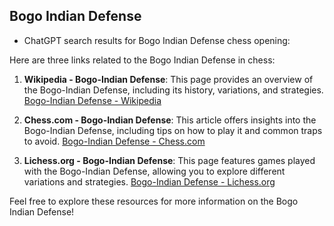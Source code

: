 ## Bogo Indian Defense

 + ChatGPT search results for Bogo Indian Defense chess opening:

Here are three links related to the Bogo Indian Defense in chess:

1. **Wikipedia - Bogo-Indian Defense**: This page provides an overview of the Bogo-Indian Defense, including its history, variations, and strategies.
   [Bogo-Indian Defense - Wikipedia](https://en.wikipedia.org/wiki/Bogo-Indian_Defense)

2. **Chess.com - Bogo-Indian Defense**: This article offers insights into the Bogo-Indian Defense, including tips on how to play it and common traps to avoid.
   [Bogo-Indian Defense - Chess.com](https://www.chess.com/openings/Bogo-Indian-Defense)

3. **Lichess.org - Bogo-Indian Defense**: This page features games played with the Bogo-Indian Defense, allowing you to explore different variations and strategies.
   [Bogo-Indian Defense - Lichess.org](https://lichess.org/opening/Bogo-Indian-Defense)

Feel free to explore these resources for more information on the Bogo Indian Defense!